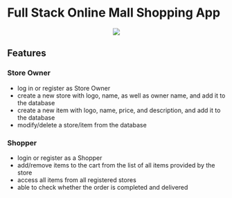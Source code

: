 # Full Stack Online Mall Shopping App

<p align="center">

<img align="center" src=https://user-images.githubusercontent.com/118699908/261825985-71f858b2-38be-4f2e-84f1-35a8be1fe2b6.png>
</p>

## Features

### Store Owner
- log in or register as Store Owner
- create a new store with logo, name, as well as owner name, and add it to the database
- create a new item with logo, name, price, and description, and add it to the database
- modify/delete a store/item from the database

### Shopper

- login or register as a Shopper
- add/remove items to the cart from the list of all items provided by the store
- access all items from all registered stores 
- able to check whether the order is completed and delivered
